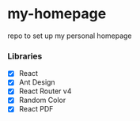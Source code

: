 # my-homepage
repo to set up my personal homepage

### Libraries
- [x] React
- [x] Ant Design
- [x] React Router v4
- [x] Random Color
- [x] React PDF